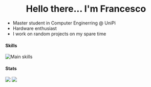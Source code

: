 <h1 align="center">Hello there... I'm Francesco</h1>

- Master student in Computer Enginerring @ UniPi
- Hardware enthusiast
- I work on random projects on my spare time

#### Skills
![Main skills](https://skillicons.dev/icons?i=cpp,py,kotlin,java,mysql,raspberrypi,js,html)

#### Stats
  <img src="https://github-readme-stats.vercel.app/api?username=Fr4nKB&show_icons=true&hide=issues&theme=dark"/>
  <img src="https://github-readme-stats.vercel.app/api/top-langs/?username=Fr4nKB&layout=compact&hide=jupyter%20notebook&theme=dark" align="top" />
